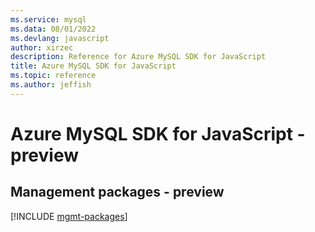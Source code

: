 ```yaml
---
ms.service: mysql
ms.data: 08/01/2022
ms.devlang: javascript
author: xirzec
description: Reference for Azure MySQL SDK for JavaScript
title: Azure MySQL SDK for JavaScript
ms.topic: reference
ms.author: jeffish
---
```

# Azure MySQL SDK for JavaScript - preview

## Management packages - preview
[!INCLUDE [mgmt-packages](mysql-mgmt-index.md)]